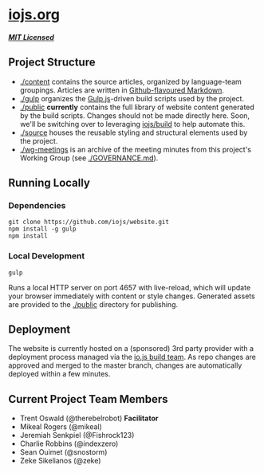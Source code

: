 # [iojs.org](https://iojs.org/)

##### [MIT Licensed](LICENSE)

## Project Structure

- [./content](./content) contains the source articles, organized by language-team groupings.
  Articles are written in
  [Github-flavoured Markdown](https://help.github.com/articles/github-flavored-markdown/).
- [./gulp](./gulp) organizes the [Gulp.js](http://gulpjs.com/)-driven build scripts used
  by the project.
- [./public](./public) **currently** contains the full library of website content generated
  by the build scripts. Changes should not be made directly here. Soon, we'll
  be switching over to leveraging [iojs/build](https://github.com/iojs/build)
  to help automate this.
- [./source](./source) houses the reusable styling and structural elements used by the
  project.
- [./wg-meetings](./wg-meetings) is an archive of the meeting minutes from this project's
  Working Group (see [./GOVERNANCE.md](./GOVERNANCE.md)).

## Running Locally

### Dependencies
```
git clone https://github.com/iojs/website.git
npm install -g gulp
npm install
```

### Local Development
```
gulp
```
Runs a local HTTP server on port 4657 with live-reload, which will update
your browser immediately with content or style changes. Generated assets
are provided to the [./public]() directory for publishing.

## Deployment

The website is currently hosted on a (sponsored) 3rd party provider with a deployment
process managed via the [io.js build team](https://github.com/iojs/build). As repo
changes are approved and merged to the master branch, changes are automatically
deployed within a few minutes.

## Current Project Team Members

* Trent Oswald (@therebelrobot) **Facilitator**
* Mikeal Rogers (@mikeal)
* Jeremiah Senkpiel (@Fishrock123)
* Charlie Robbins (@indexzero)
* Sean Ouimet (@snostorm)
* Zeke Sikelianos (@zeke)
